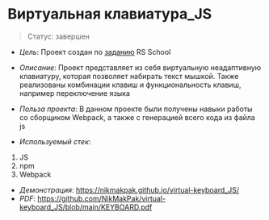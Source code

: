 # Виртуальная клавиатура_JS
> Статус: завершен

- _Цель_:
Проект создан по [заданию](https://github.com/rolling-scopes-school/tasks/blob/master/tasks/virtual-keyboard/virtual-keyboard-en.md) RS School

- _Описание_:
Проект представляет из себя виртуальную неадаптивную клавиатуру, которая позволяет набирать текст мышкой. Также реализованы комбинации клавиш и функциональность клавиш, например переключение языка
- _Польза проекта_: 
В данном проекте были получены навыки работы со сборщиком Webpack, а также с генерацией всего кода из файла js
- _Используемый стек_:
1. JS
2. npm
3. Webpack
- _Демонстрация_: 
https://nikmakpak.github.io/virtual-keyboard_JS/
- _PDF_: 
https://github.com/NikMakPak/virtual-keyboard_JS/blob/main/KEYBOARD.pdf
